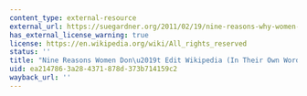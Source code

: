```yaml
---
content_type: external-resource
external_url: https://suegardner.org/2011/02/19/nine-reasons-why-women-dont-edit-wikipedia-in-their-own-words/
has_external_license_warning: true
license: https://en.wikipedia.org/wiki/All_rights_reserved
status: ''
title: "Nine Reasons Women Don\u2019t Edit Wikipedia (In Their Own Words)"
uid: ea214786-3a28-4371-878d-373b714159c2
wayback_url: ''
---
```

